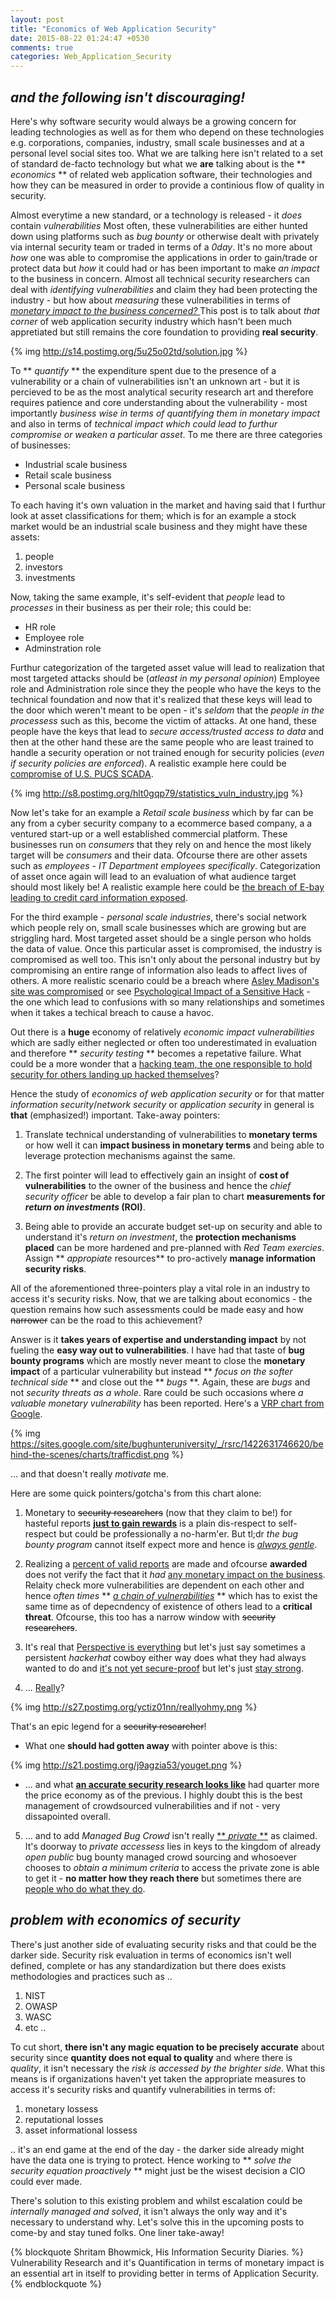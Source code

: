 ```yaml
---
layout: post
title: "Economics of Web Application Security"
date: 2015-08-22 01:24:47 +0530
comments: true
categories: Web_Application_Security
---
```


## *and the following isn't discouraging!*

Here's why software security would always be a growing concern for leading technologies as well as for them who depend on these technologies e.g. corporations, companies, industry, small scale businesses and at a personal level social sites too. What we are talking here isn't related to a set of standard de-facto technology but what we **are** talking about is the ** *economics* ** of related web application software, their technologies and how they can be measured in order to provide a continious flow of quality in security.

<!-- more -->

Almost everytime a new standard, or a technology is released - it *does* contain *vulnerabilities* Most often, these vulnerabilities are either hunted down using platforms such as *bug bounty* or otherwise dealt with privately via internal security team or traded in terms of a *0day*. It's no more about *how* one was able to compromise the applications in order to gain/trade or protect data but *how* it could had or has been important to make *an impact* to the business in concern. Almost all technical security researchers can deal with *identifying vulnerabilities* and claim they had been protecting the industry - but how about *measuring* these vulnerabilities in terms of <u>*monetary impact to the business concerned?* </u>  This post is to talk about *that corner* of web application security industry which hasn't been much appretiated but still remains the core foundation to providing **real security**.

{% img http://s14.postimg.org/5u25o02td/solution.jpg %}

To ** *quantify* ** the expenditure spent due to  the presence of a vulnerability or a chain of vulnerabilities isn't an unknown art - but it is percieved to be as the most analytical security research art and therefore requires patience and core understanding about the vulnerability - most importantly *business wise in terms of quantifying them in monetary impact* and also in terms of *technical impact which could lead to furthur compromise or weaken a particular asset*. To me there are three categories of businesses:

* Industrial scale business
* Retail scale business
* Personal scale business

To each having it's own valuation in the market and having said that I furthur look at asset classifications for them; which is for an example a stock market would be an industrial scale business and they might have these assets:

1. people
2. investors
3. investments

Now, taking the same example, it's self-evident that *people* lead to *processes* in their business as per their role; this could be:

* HR role
* Employee role
* Adminstration role

Furthur categorization of the targeted asset value will lead to realization that most targeted attacks should be (*atleast in my personal opinion*) Employee role and Administration role since they the people who have the keys to the technical foundation and now that it's realized that these keys will lead to the door which weren't meant to be open - it's *seldom* that the *people in the processess* such as this, become the victim of attacks. At one hand, these people have the keys that lead to *secure access/trusted access to data* and then at the other hand these are the same people who are least trained to handle a security operation or not trained enough for security policies (*even if security policies are enforced*). A realistic example here could be [compromise of U.S. PUCS SCADA](http://www.tripwire.com/state-of-security/incident-detection/dhs-confirms-u-s-public-utilitys-control-system-was-hacked/).

{% img http://s8.postimg.org/hlt0gqp79/statistics_vuln_industry.jpg %}

Now let's take for an example a *Retail scale business* which by far can be any from a cyber security company to a ecommerce based company, a a ventured start-up or a well established commercial platform. These businesses run on *consumers* that they rely on and hence the most likely target will be *consumers* and their data. Ofcourse there are other assets such as *employees* - *IT Department employees specifically*. Categorization of asset once again will lead to an evaluation of what audience target should most likely be! A realistic example here could be [the breach of E-bay leading to credit card information exposed](http://www.techworld.com/news/e-commerce/e-bay-magento-e-commerce-platform-hacked-by-credit-card-fraudsters-3617851/).

For the third example - *personal scale industries*, there's social network which people rely on, small scale businesses which are growing but are striggling hard. Most targeted asset should be a single person who holds the data of value. Once this particular asset is compromised, the industry is compromised as well too. This isn't only about the personal industry but by compromising an entire range of information also leads to affect lives of others. A more realistic scenario could be a breach where [Asley Madison's site was compromised](http://edition.cnn.com/2015/08/20/us/josh-duggar-ashley-madison/) or see [Psychological Impact of a Sensitive Hack](http://www.huffingtonpost.com/entry/ashley-madison-hack-psychological-fallout_55d4afcee4b07addcb44f5d4?kvcommref=mostpopular&ncid=fcbklnkushpmg00000063&section=india&adsSiteOverride=in) - the one which lead to confusions with so many relationships and sometimes when it takes a techical breach to cause a havoc.  

Out there is a **huge** economy of relatively *economic impact vulnerabilities* which are sadly either neglected or often too underestimated in evaluation and therefore ** *security testing* ** becomes a repetative failure. What could be a more wonder that a [hacking team, the one responsible to hold security for others landing up hacked themselves](http://www.csoonline.com/article/2943968/data-breach/hacking-team-hacked-attackers-claim-400gb-in-dumped-data.html)?

Hence the study of *economics of web application security* or for that matter *information security*/*network security* or *application security* in general is **that** (emphasized!) important. Take-away pointers:

1. Translate technical understanding of vulnerabilities to **monetary terms** or how well it can **impact business in monetary terms** and being able to leverage protection mechanisms against the same.

2. The first pointer will lead to effectively gain an insight of **cost of vulnerabilities** to the owner of the business and hence the *chief security officer* be able to develop a fair plan to chart **measurements for *return on investments* (ROI)**.

3. Being able to provide an accurate budget set-up on security and able to understand it's *return on investment*, the **protection mechanisms placed** can be more hardened and pre-planned with *Red Team exercies*.  Assign ** *appropiate* resources** to pro-actively **manage information security risks**.

All of the aforementioned three-pointers play a vital role in an industry to access it's security risks. Now, that we are talking about economics - the question remains how such assessments could be made easy and how ~~narrower~~ can be the road to this achievement? 

Answer is it **takes years of expertise and understanding impact** by not fueling the **easy way out to vulnerabilities**. I have had that taste of **bug bounty programs** which are mostly never meant to close the **monetary impact** of a particular vulnerability but instead ** *focus on the softer technical side* ** and close out the ** *bugs* **. Again, these are *bugs* and not *security threats as a whole*. Rare could be such occasions where *a valuable monetary vulnerability* has been reported. Here's a [VRP chart from Google](https://sites.google.com/site/bughunteruniversity/behind-the-scenes/charts).

{% img https://sites.google.com/site/bughunteruniversity/_/rsrc/1422631746620/behind-the-scenes/charts/trafficdist.png %}

...  and that doesn't really *motivate* me. 

Here are some quick pointers/gotcha's from this chart alone:

1. Monetary to ~~security researchers~~ (now that they claim to be!) for hasteful reports [**just to gain rewards**](https://www.bbhq.net/forums/topic/3/adobe-what-a-joke) is a plain dis-respect to self-respect but could be professionally a no-harm'er. But tl;dr *the bug bounty program* cannot itself expect more and hence is [*always gentle*](http://thehackernews.com/2013/10/Yahoo-bug-bounty-program-reward-vulnerability.html).

2. Realizing a [percent of valid reports](https://www.facebook.com/notes/facebook-bug-bounty/bug-bounty-highlights-and-updates/818902394790655) are made and ofcourse **awarded** does not verify the fact that it *had* [any monetary impact on the business](http://shubh.am/the-deterioration-of-unmanaged-bug-bounties/). Relaity check more vulnerabilities are dependent on each other and hence *often times* ** *<u>a chain of vulnerabilities</u>* ** which has to exist the same time as of depecndency of existence of others lead to a **critical threat**. Ofcourse, this too has a narrow window with ~~security researchers~~.

3. It's real that [Perspective is everything](https://www.offensive-security.com/offsec/bug-bounty-program-insights/) but let's just say sometimes a persistent *hackerhat* cowboy either way does what they had always wanted to do and [it's not yet secure-proof](https://www.exploit-db.com/papers/15823/) but let's just [stay strong](https://www.offensive-security.com/backtrack/offsec-web-server-hacked/).

4.  ... [Really](https://medium.com/@Anonymous_India/the-truth-about-nakul-mohan-7e9c84d733c9)?

{% img http://s27.postimg.org/yctiz01nn/reallyohmy.png %}

That's an epic legend for a ~~security researcher~~!

- What one **should had gotten away** with pointer above is this:

{% img http://s21.postimg.org/j9agzia53/youget.png %}

- ... and what [**<u>an accurate security research looks like</u>**](http://www.ubercomp.com/posts/2014-01-16_facebook_remote_code_execution) had quarter more the price economy as of the previous. I highly doubt this is the best management of crowdsourced vulnerabilities and if not - very dissapointed overall.

5. ... and to add *Managed Bug Crowd* isn't really [** *private* **](https://engineering.linkedin.com/security/our-private-bug-bounty-program-reducing-vulnerabilities-leveraging-expert-crowds) as claimed. It's doorway to *private accessess* lies in keys to the kingdom of already *open public* bug bounty managed crowd sourcing and whosoever chooses to *obtain a minimum criteria* to access the private zone is able to get it - **no matter how they reach there** but sometimes there are [people who do what they do](http://homakov.blogspot.in/2014/02/how-i-hacked-github-again.html).

## *problem with economics of security*

There's just another side of evaluating security risks and that could be the darker side. Security risk evaluation in terms of economics isn't well defined, complete or has any standardization but there does exists methodologies and practices such as ..

1. NIST
2. OWASP
3. WASC
4. etc ..

To cut short, **there isn't any magic equation to be precisely accurate** about security since **quantity does not equal to quality** and where there is *quality*, it isn't necessary the *risk is accessed by the brighter side*. What this means is if organizations haven't yet taken the appropriate measures to access it's security risks and quantify vulnerabilities in terms of:

1. monetary lossess
2. reputational losses
2. asset informational lossess

.. it's an end game at the end of the day - the darker side already might have the data one is trying to protect. Hence working to ** *solve the security equation proactively* ** might just be the wisest decision a CIO could ever made.

There's solution to this existing problem and whilst escalation could be *internally managed and solved*, it isn't always the only way and it's necessary to understand why. Let's solve this in the upcoming posts to come-by and stay tuned folks. One liner take-away!

{% blockquote Shritam Bhowmick, His Information Security Diaries. %}
 Vulnerability Research and it's Quantification in terms of monetary impact is an essential art in itself to providing better in terms of Application Security.
 {% endblockquote %}